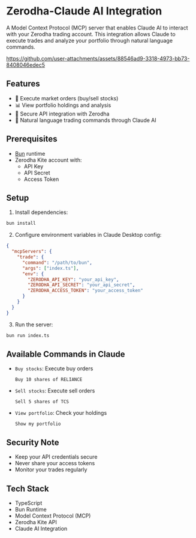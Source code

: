 # Zerodha-Claude AI Integration

A Model Context Protocol (MCP) server that enables Claude AI to interact with your Zerodha trading account. This integration allows Claude to execute trades and analyze your portfolio through natural language commands.


https://github.com/user-attachments/assets/88546ad9-3318-4973-bb73-8408046edec5


## Features

- 🚀 Execute market orders (buy/sell stocks)
- 📊 View portfolio holdings and analysis
- 🔐 Secure API integration with Zerodha
- 🤖 Natural language trading commands through Claude AI

## Prerequisites

- [Bun](https://bun.sh) runtime
- Zerodha Kite account with:
  - API Key
  - API Secret
  - Access Token

## Setup

1. Install dependencies:

```bash
bun install
```

2. Configure environment variables in Claude Desktop config:

```json
{
  "mcpServers": {
    "trade": {
      "command": "/path/to/bun",
      "args": ["index.ts"],
      "env": {
        "ZERODHA_API_KEY": "your_api_key",
        "ZERODHA_API_SECRET": "your_api_secret",
        "ZERODHA_ACCESS_TOKEN": "your_access_token"
      }
    }
  }
}
```

3. Run the server:

```bash
bun run index.ts
```

## Available Commands in Claude

- `Buy stocks`: Execute buy orders
  ```
  Buy 10 shares of RELIANCE
  ```
- `Sell stocks`: Execute sell orders
  ```
  Sell 5 shares of TCS
  ```
- `View portfolio`: Check your holdings
  ```
  Show my portfolio
  ```

## Security Note

- Keep your API credentials secure
- Never share your access tokens
- Monitor your trades regularly

## Tech Stack

- TypeScript
- Bun Runtime
- Model Context Protocol (MCP)
- Zerodha Kite API
- Claude AI Integration
